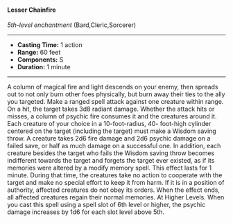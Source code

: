 #### Lesser Chainfire
*5th-level enchantment* (Bard,Cleric,Sorcerer)
___
- **Casting Time:** 1 action
- **Range:** 60 feet
- **Components:** S
- **Duration:** 1 minute
---
A column of magical fire and light descends on your
enemy, then spreads out to not only burn other foes
physically, but burn away their ties to the ally you
targeted. Make a ranged spell attack against one
creature within range. On a hit, the target takes 3d8
radiant damage.
Whether the attack hits or misses, a column of
psychic fire consumes it and the creatures around it.
Each creature of your choice in a 10-foot-radius, 40-
foot-high cylinder centered on the target (including
the target) must make a Wisdom saving throw. A
creature takes 2d6 fire damage and 2d6 psychic
damage on a failed save, or half as much damage on
a successful one.
In addition, each creature besides the target who
fails the Wisdom saving throw becomes indifferent
towards the target and forgets the target ever
existed, as if its memories were altered by a modify
memory spell. This effect lasts for 1 minute. During
that time, the creatures take no action to cooperate
with the target and make no special effort to keep it
from harm. If it is in a position of authority, affected
creatures do not obey its orders. When the effect
ends, all affected creatures regain their normal
memories.
At Higher Levels.  When you cast this spell using
a spell slot of 6th level or higher, the psychic
damage increases by 1d6 for each slot level above
5th.
